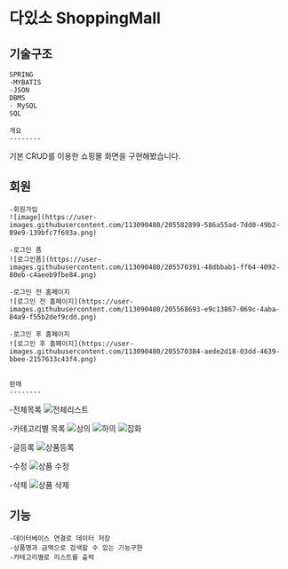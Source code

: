 # 다있소 ShoppingMall 
기술구조
--------
```
SPRING
-MYBATIS
-JSON
DBMS 
- MySQL
SQL

개요
--------
```
기본 CRUD를 이용한 쇼핑몰 화면을 구현해봤습니다.


회원
--------
```
-회원가입
![image](https://user-images.githubusercontent.com/113090480/205582899-586a55ad-7dd0-49b2-89e9-139bfc7f693a.png)

-로그인 폼
![로그인폼](https://user-images.githubusercontent.com/113090480/205570391-48dbbab1-ff64-4092-80eb-c4aeeb9fbe84.png)

-로그인 전 홈페이지
![로그인 전 홈페이지](https://user-images.githubusercontent.com/113090480/205568693-e9c13867-069c-4aba-84a9-f55b2def9cdd.png)

-로그인 후 홈페이지
![로그인 후 홈페이지](https://user-images.githubusercontent.com/113090480/205570384-aede2d18-03dd-4639-bbee-2157633c43f4.png)


판매
--------
```
-전체목록
![전체리스트](https://user-images.githubusercontent.com/113090480/205570415-42757290-7669-4fa4-b2e4-b208cbe36c46.png)

-카테고리별 목록
![상의](https://user-images.githubusercontent.com/113090480/205570396-be263a52-59d5-4c2b-b433-ed930a7ab18a.png)
![하의](https://user-images.githubusercontent.com/113090480/205570420-0b2d372d-41fe-4912-b9f0-848c8e5e5092.png)
![잡화](https://user-images.githubusercontent.com/113090480/205570411-63a2cbb1-6842-4a31-a068-684187c6001c.png)

-글등록
![상품등록](https://user-images.githubusercontent.com/113090480/205570409-173f2f5f-a32a-44a3-bef1-80ed5e53f791.png)

-수정
![상품 수정](https://user-images.githubusercontent.com/113090480/205570404-aaeb031b-756a-43d9-96b6-ef390406e3bd.png)

-삭제
![상품 삭제](https://user-images.githubusercontent.com/113090480/205570399-460bbb88-3037-4696-8753-53194dd444d0.png)


기능
--------
```
-데이터베이스 연결로 데이터 저장
-상품명과 금액으로 검색할 수 있는 기능구현
-카테고리별로 리스트를 출력
